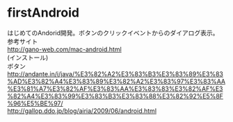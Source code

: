 firstAndroid
============

はじめてのAndorid開発。ボタンのクリックイベントからのダイアログ表示。
<br />
参考サイト<br />
http://gano-web.com/mac-android.html<br />
(インストール)<br />
ボタン<br />
http://andante.in/i/java/%E3%82%A2%E3%83%B3%E3%83%89%E3%83%AD%E3%82%A4%E3%83%89%E3%82%A2%E3%83%97%E3%83%AA%E3%81%A7%E3%82%AF%E3%83%AA%E3%83%83%E3%82%AF%E3%82%A4%E3%83%99%E3%83%B3%E3%83%88%E3%82%92%E5%8F%96%E5%BE%97/<br />
http://gallop.ddo.jp/blog/airia/2009/06/android.html<br />
